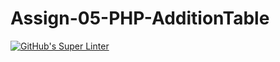 # Assign-05-PHP-AdditionTable
[![GitHub's Super Linter](https://github.com/ICS20-Programming-NoahS/Assign-05-PHP-AdditionTable/workflows/GitHub's%20Super%20Linter/badge.svg)](https://github.com/ICS20-Programming-NoahS/Assign-05-PHP-AdditionTable/actions)